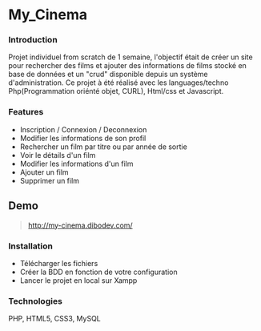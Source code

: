 # My_Cinema

### Introduction
Projet individuel from scratch de 1 semaine, l'objectif était de créer un site pour rechercher des films et ajouter des informations de films stocké en base de données et un "crud" disponible depuis un système d'administration. Ce projet à été réalisé avec les languages/techno Php(Programmation oriénté objet, CURL), Html/css et Javascript.

### Features

- Inscription / Connexion / Deconnexion
- Modifier les informations de son profil
- Rechercher un film par titre ou par année de sortie
- Voir le détails d'un film
- Modifier les informations d'un film
- Ajouter un film
- Supprimer un film

## Demo
> http://my-cinema.dibodev.com/

### Installation

- Télécharger les fichiers
- Créer la BDD en fonction de votre configuration
- Lancer le projet en local sur Xampp

### Technologies

PHP, HTML5, CSS3, MySQL
